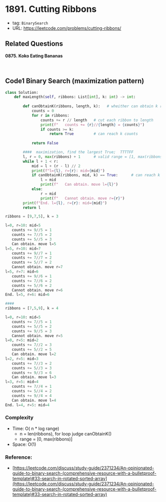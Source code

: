 # 1891. Cutting Ribbons

- tag: `BinarySearch`
- URL: https://leetcode.com/problems/cutting-ribbons/

## Related Questions

**0875. Koko Eating Bananas**

<br>

## Code1 Binary Search (maximization pattern)

```python
class Solution:
    def maxLength(self, ribbons: List[int], k: int) -> int:
        
        def canObtainK(ribbons, length, k):   # wheither can obtain k ribbons
            counts = 0
            for r in ribbons:
                counts += r // length   # cut each ribbon to length
                print(f"   counts += {r}//{length} = {counts}")
                if counts >= k:
                    return True         # can reach k counts
            
            return False

        ####  maximization, find the largest True;  TTTTFF
        l, r = 0, max(ribbons) + 1      # valid range = [1, max(ribbons)]; l,r start from outside
        while l + 1 < r:
            mid = l + (r - l) // 2
            print(f"l={l}, r={r}: mid={mid}")
            if canObtainK(ribbons, mid, k) == True:      # can reach k counts
                l = mid
                print(f"   Can obtain. move l={l}")
            else:
                r = mid
                print(f"   Cannot obtain. move r={r}")
        print(f"End. l={l}, r={r}: mid={mid}")
        return l
```

```python
ribbons = [9,7,5], k = 3

l=0, r=10: mid=5
   counts += 9//5 = 1
   counts += 7//5 = 2
   counts += 5//5 = 3
   Can obtain. move l=5
l=5, r=10: mid=7
   counts += 9//7 = 1
   counts += 7//7 = 2
   counts += 5//7 = 2
   Cannot obtain. move r=7
l=5, r=7: mid=6
   counts += 9//6 = 1
   counts += 7//6 = 2
   counts += 5//6 = 2
   Cannot obtain. move r=6
End. l=5, r=6: mid=6

####
ribbons = [7,5,9], k = 4

l=0, r=10: mid=5
   counts += 7//5 = 1
   counts += 5//5 = 2
   counts += 9//5 = 3
   Cannot obtain. move r=5
l=0, r=5: mid=2
   counts += 7//2 = 3
   counts += 5//2 = 5
   Can obtain. move l=2
l=2, r=5: mid=3
   counts += 7//3 = 2
   counts += 5//3 = 3
   counts += 9//3 = 6
   Can obtain. move l=3
l=3, r=5: mid=4
   counts += 7//4 = 1
   counts += 5//4 = 2
   counts += 9//4 = 4
   Can obtain. move l=4
End. l=4, r=5: mid=4
```

### Complexity

- Time:  O( n * log range)
    - n = len(ribbons), for loop  judge  canObtainK()
    - range = [0, max(ribbons)]
- Space: O(1)

### Reference:

- [https://leetcode.com/discuss/study-guide/2371234/An-opinionated-guide-to-binary-search-(comprehensive-resource-with-a-bulletproof-template)#33-search-in-rotated-sorted-array](https://leetcode.com/discuss/study-guide/2371234/An-opinionated-guide-to-binary-search-(comprehensive-resource-with-a-bulletproof-template)#33-search-in-rotated-sorted-array)
